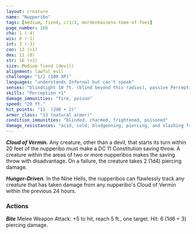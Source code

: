 ```yaml
---
layout: creature
name: "Nupperibo"
tags: [medium, fiend, cr1/2, mordenkainens-tome-of-foes]
page_number: 168
cha: 1 (-4)
wis: 8 (-1)
int: 3 (-3)
con: 13 (+1)
dex: 11 (0)
str: 16 (+3)
size: Medium fiend (devil)
alignment: lawful evil
challenge: "1/2 (100 XP)"
languages: "understands Infernal but can't speak"
senses: "blindsight 10 ft. (blind beyond this radius), passive Perception 11"
skills: "Perception +1"
damage_immunities: "fire, poison"
speed: "20 ft."
hit_points: "11  (2d8 + 2)"
armor_class: "13 (natural armor)"
condition_immunities: "blinded, charmed, frightened, poisoned"
damage_resistances: "acid, cold; bludgeoning, piercing, and slashing from nonmagical attacks that aren't silvered"
---
```


***Cloud of Vermin.*** Any creature, other than a devil, that starts its turn within 20 feet of the nupperibo must make a DC 11 Constitution saving throw. A creature within the areas of two or more nupperibos makes the saving throw with disadvantage. On a failure, the creature takes 2 (1d4) piercing damage.

***Hunger-Driven.*** In the Nine Hells, the nupperibos can flawlessly track any creature that has taken damage from any nupperibo's Cloud of Vermin within the previous 24 hours.

### Actions

***Bite*** Melee Weapon Attack: +5 to hit, reach 5 ft., one target. Hit: 6 (1d6 + 3) piercing damage.